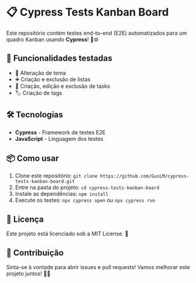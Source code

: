 <!DOCTYPE html>
<html lang="pt-BR">
<head>
  <meta charset="UTF-8" />
</head>
<body>
  <h1>📋 Cypress Tests Kanban Board</h1>

  <p>Este repositório contém testes end-to-end (E2E) automatizados para um quadro Kanban usando <strong>Cypress</strong>! 🧪⚙️</p>

  <h2>🚀 Funcionalidades testadas</h2>
  <ul>
    <li>🎨 Alteração de tema</li>
    <li>➕ Criação e exclusão de listas</li>
    <li>📝 Criação, edição e exclusão de tasks</li>
    <li>🏷️ Criação de tags</li>
  </ul>

  <h2>🛠️ Tecnologias</h2>
  <ul>
    <li><strong>Cypress</strong> - Framework de testes E2E</li>
    <li><strong>JavaScript</strong> - Linguagem dos testes</li>
  </ul>

  <h2>📦 Como usar</h2>
  <ol>
    <li>Clone este repositório: <code>git clone https://github.com/GusLM/cypress-tests-kanban-board.git</code></li>
    <li>Entre na pasta do projeto: <code>cd cypress-tests-kanban-board</code></li>
    <li>Instale as dependências: <code>npm install</code></li>
    <li>Execute os testes: <code>npx cypress open</code> ou <code>npx cypress run</code></li>
  </ol>

  <h2>📄 Licença</h2>
  <p>Este projeto está licenciado sob a MIT License. 📜</p>

  <h2>🤝 Contribuição</h2>
  <p>Sinta-se à vontade para abrir issues e pull requests! Vamos melhorar este projeto juntos! 💪✨</p>
</body>
</html>
